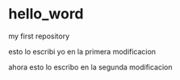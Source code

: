 # hello_word
my first repository

esto lo escribi yo en la primera modificacion

ahora esto lo escribo en la segunda modificacion
